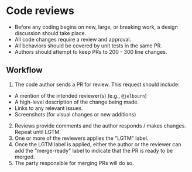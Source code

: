 # Code reviews

* Before any coding begins on new, large, or breaking work, a design discussion should take place.
* All code changes require a review and approval.
* All behaviors should be covered by unit tests in the same PR.
* Authors should attempt to keep PRs to 200 - 300 line changes.

## Workflow
1. The code author sends a PR for review. This request should include:
  * A mention of the intended reviewer(s) (e.g., `@jelbourn`)
  * A high-level description of the change being made.
  * Links to any relevant issues.
  * Screenshots (for visual changes or new additions)
2. Reviews provide comments and the author responds / makes changes. Repeat until LGTM.
3. One or more of the reviewers applies the "LGTM" label.
4. Once the LGTM label is applied, either the author or the reviewer can add the "merge-ready"
   label to indicate that the PR is ready to be merged.
5. The party responsible for merging PRs will do so.

